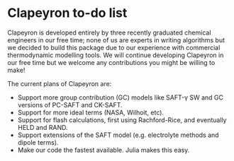 # Clapeyron to-do list

Clapeyron is developed entirely by three recently graduated chemical engineers in our free time; none of us are experts in writing algorithms but we decided to build this package due to our experience with commercial thermodynamic modelling tools. We will continue developing Clapeyron in our free time but we welcome any contributions you might be willing to make!

The current plans of Clapeyron are:

* Support more group contribution (GC) models like SAFT-γ SW and GC versions of PC-SAFT and CK-SAFT.
* Support for more ideal terms (NASA, Wilhoit, etc).
* Support for flash calculations, first using Rachford-Rice, and eventually HELD and RAND.
* Support extensions of the SAFT model (e.g. electrolyte methods and dipole terms).
* Make our code the fastest available. Julia makes this easy.
